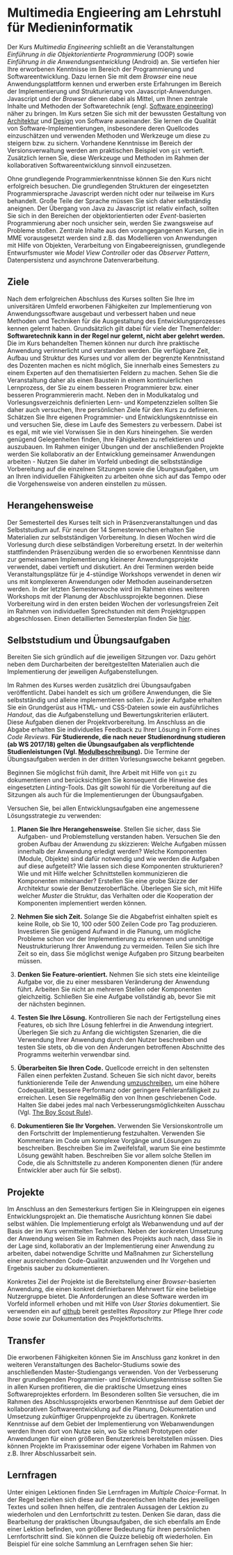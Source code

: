 # Multimedia Engieering am Lehrstuhl für Medieninformatik

Der Kurs *Multimedia Engineering* schließt an die Veranstaltungen *Einführung in die Objektorientierte Programmierung* (OOP) sowie *Einführung in die Anwendungsentwicklung* (Android) an. Sie vertiefen hier Ihre erworbenen Kenntnisse im Bereich der Programmierung und Softwareentwicklung. Dazu lernen Sie mit dem *Browser* eine neue Anwendungsplattform kennen und erwerben erste Erfahrungen im Bereich der Implementierung und Strukturierung von Javascript-Anwendungen. Javascript und der *Browser* dienen dabei als Mittel, um Ihnen zentrale Inhalte und Methoden der Softwaretechnik (engl. [Software engineering](https://en.wikipedia.org/wiki/Software_engineering)) näher zu bringen. Im Kurs setzen Sie sich mit der bewussten Gestaltung von [Architektur](https://en.wikipedia.org/wiki/Software_architecture) und [Design](https://en.wikipedia.org/wiki/Software_design) von Software auseinander. Sie lernen die Qualität von Software-Implementierungen, insbesondere deren Quellcodes einzuschätzen und verwenden Methoden und Werkzeuge um diese zu steigern bzw. zu sichern. Vorhandene Kenntnisse im Bereich der Versionsverwaltung werden am praktischen Beispiel von `git` vertieft. Zusätzlich lernen Sie, diese Werkzeuge und Methoden im Rahmen der kollaborativen Softwareentwicklung sinnvoll einzusetzen. 

Ohne grundlegende Programmierkenntnisse können Sie den Kurs nicht erfolgreich besuchen. Die grundlegenden Strukturen der eingesetzten Programmiersprache Javascript werden nicht oder nur teilweise im Kurs behandelt. Große Teile der Sprache müssen Sie sich daher selbständig aneignen. Der Übergang von Java zu Javascript ist relativ einfach, sollten Sie sich in den Bereichen der objektorientierten oder *Event*-basierten Programmierung aber noch unsicher sein, werden Sie zwangsweise auf Probleme stoßen. Zentrale Inhalte aus den vorangegangenen Kursen, die in MME vorausgesetzt werden sind z.B. das Modellieren von Anwendungen mit Hilfe von Objekten, Verarbeitung von Eingabeereignissen, grundlegende Entwurfsmuster wie *Model View Controller* oder das *Observer Pattern*, Datenpersistenz und asynchrone Datenverarbeitung.

## Ziele

Nach dem erfolgreichen Abschluss des Kurses sollten Sie Ihre im universitären Umfeld erworbenen Fähigkeiten zur Implementierung von Anwendungssoftware ausgebaut und verbessert haben und neue Methoden und Techniken für die Ausgestaltung des Entwicklungsprozesses kennen gelernt haben. Grundsätzlich gilt dabei für viele der Themenfelder: **Softwaretechnik kann in der Regel nur gelernt, nicht aber gelehrt werden.** Die im Kurs behandelten Themen können nur durch ihre praktische Anwendung verinnerlicht und verstanden werden. Die verfügbare Zeit, Aufbau und Struktur des Kurses und vor allem der begrenzte Kenntnisstand des Dozenten machen es nicht möglich, Sie innerhalb eines Semesters zu einem Experten auf den thematisierten Feldern zu machen. Sehen Sie die Veranstaltung daher als einen Baustein in einem kontinuierlichen Lernprozess, der Sie zu einem besseren Programmierer bzw. einer besseren Programmiererin macht. Neben den in Modulkatalog und Vorlesungsverzeichnis definierten Lern- und Kompetenzzielen sollten Sie daher auch versuchen, Ihre persönlichen Ziele für den Kurs zu definieren. Schätzen Sie Ihre eigenen Programmier- und Entwicklungskenntnisse ein und versuchen Sie, diese im Laufe des Semesters zu verbessern. Dabei ist es egal, mit wie viel Vorwissen Sie in den Kurs hineingehen. Sie werden genügend Gelegenheiten finden, Ihre Fähigkeiten zu reflektieren und auszubauen. Im Rahmen einiger Übungen und der anschließenden Projekte werden Sie kollaborativ an der Entwicklung gemeinsamer Anwendungen arbeiten - Nutzen Sie daher im Vorfeld unbedingt die selbstständige Vorbereitung auf die einzelnen Sitzungen sowie die Übungsaufgaben, um an Ihren individuellen Fähigkeiten zu arbeiten ohne sich auf das Tempo oder die Vorgehensweise von anderen einstellen zu müssen. 

## Herangehensweise

Der Semesterteil des Kurses teilt sich in Präsenzveranstaltungen und das Selbststudium auf. Für neun der 14 Semesterwochen erhalten Sie Materialien zur selbstständigen Vorbereitung. In diesen Wochen wird die Vorlesung durch diese selbständigen Vorbereitung ersetzt. In der weiterhin stattfindenden Präsenzübung werden die so erworbenen Kenntnisse dann zur gemeinsamen Implementierung kleinerer Anwendungsprojekte verwendet, dabei vertieft und diskutiert. An drei Terminen werden beide Veranstaltungsplätze für je 4-stündige Workshops verwendet in denen wir uns mit komplexeren Anwendungen oder Methoden auseinandersetzen werden. In der letzten Semesterwoche wird im Rahmen eines weiteren Workshops mit der Planung der Abschlussprojekte begonnen. Diese Vorbereitung wird in den ersten beiden Wochen der vorlesungsfreien Zeit im Rahmen von individuellen Sprechstunden mit dem Projektgruppen abgeschlossen. Einen detaillierten Semesterplan finden Sie [hier](../).

## Selbststudium und Übungsaufgaben

Bereiten Sie sich gründlich auf die jeweiligen Sitzungen vor. Dazu gehört neben dem Durcharbeiten der bereitgestellten Materialien auch die Implementierung der jeweiligen Aufgabenstellungen. 

Im Rahmen des Kurses werden zusätzlich drei Übungsaufgaben veröffentlicht. Dabei handelt es sich um größere Anwendungen, die Sie selbstständig und alleine implementieren sollen. Zu jeder Aufgabe erhalten Sie ein Grundgerüst aus HTML- und CSS-Dateien sowie ein ausführliches *Handout*, das die Aufgabenstellung und Bewertungskriterien erläutert. Diese Aufgaben dienen der Projektvorbereitung. Im Anschluss an die Abgabe erhalten Sie individuelles Feedback zu Ihrer Lösung in Form eines *Code Reviews*. **Für Studierende, die nach neuer Studienordnung studieren (ab WS 2017/18) gelten die Übungsaufgaben als verpflichtende Studienleistungen (Vgl. [Modulbeschreibung](https://www.uni-regensburg.de/studium/modulbeschreibungen/medien/ba/medieninformatik-ba-ws1718.pdf)).** Die Termine der Übungsaufgaben werden in der dritten Vorlesungswoche bekannt gegeben.

Beginnen Sie möglichst früh damit, Ihre Arbeit mit Hilfe von `git` zu dokumentieren und berücksichtigen Sie konsequent die Hinweise des eingesetzten *Linting*-Tools. Das gilt sowohl für die Vorbereitung auf die Sitzungen als auch für die Implementierungen der Übungsaufgaben. 

Versuchen Sie, bei allen Entwicklungsaufgaben eine angemessene Lösungsstrategie zu verwenden:

1. **Planen Sie Ihre Herangehensweise**. Stellen Sie sicher, dass Sie Aufgaben- und Problemstellung verstanden haben. Versuchen Sie den groben Aufbau der Anwendung zu skizzieren: Welche Aufgaben müssen innerhalb der Anwendung erledigt werden? Welche Komponenten (Module, Objekte) sind dafür notwendig und wie werden die Aufgaben auf diese aufgeteilt? Wie lassen sich diese Komponenten strukturieren? Wie und mit Hilfe welcher Schnittstellen kommunizieren die Komponenten miteinander? Erstellen Sie eine grobe Skizze der Architektur sowie der Benutzeroberfläche. Überlegen Sie sich, mit Hilfe welcher *Muster* die Struktur, das Verhalten oder die Kooperation der Komponenten implementiert werden können.

2. **Nehmen Sie sich Zeit.** Solange Sie die Abgabefrist einhalten spielt es keine Rolle, ob Sie 10, 100 oder 500 Zeilen Code pro Tag produzieren. Investieren Sie genügend Aufwand in die Planung, um mögliche Probleme schon vor der Implementierung zu erkennen und unnötige Neustrukturierung Ihrer Anwendung zu vermeiden. Teilen Sie sich Ihre Zeit so ein, dass Sie möglichst wenige Aufgaben pro Sitzung bearbeiten müssen.

3. **Denken Sie Feature-orientiert.** Nehmen Sie sich stets eine kleinteilige Aufgabe vor, die zu einer messbaren Veränderung der Anwendung führt. Arbeiten Sie nicht an mehreren Stellen oder Komponenten gleichzeitig. Schließen Sie eine Aufgabe vollständig ab, bevor Sie mit der nächsten beginnen. 

4. **Testen Sie Ihre Lösung.** Kontrollieren Sie nach der Fertigstellung eines Features, ob sich Ihre Lösung fehlerfrei in die Anwendung integriert. Überlegen Sie sich zu Anfang die wichtigsten Szenarien, die die Verwendung Ihrer Anwendung durch den Nutzer beschreiben und testen Sie stets, ob die von den Änderungen betroffenen Abschnitte des Programms weiterhin verwendbar sind.

5. **Überarbeiten Sie Ihren Code.** Quellcode erreicht in den seltensten Fällen einen perfekten Zustand. Scheuen Sie sich nicht davor, bereits funktionierende Teile der Anwendung [umzuschreiben](https://en.wikipedia.org/wiki/Code_refactoring), um eine höhere Codequalität, bessere Performanz oder geringere Fehleranfälligkeit zu erreichen. Lesen Sie regelmäßig den von Ihnen geschriebenen Code. Halten Sie dabei jedes mal nach Verbesserungsmöglichkeiten Ausschau (Vgl. [The Boy Scout Rule](http://proquest.tech.safaribooksonline.de/book/software-engineering-and-development/agile-development/9780136083238/chapter-1-clean-code/ch1lev1sec6_html?uicode=regensburg)).

6. **Dokumentieren Sie Ihr Vorgehen.** Verwenden Sie Versionskontrolle um den Fortschritt der Implementierung festzuhalten. Verwenden Sie Kommentare im Code um komplexe Vorgänge und Lösungen zu beschreiben. Beschreiben Sie im Zweifelsfall, warum Sie eine bestimmte Lösung gewählt haben. Beschreiben Sie vor allem solche Stellen im Code, die als Schnittstelle zu anderen Komponenten dienen (für andere Entwickler aber auch für Sie selbst).

## Projekte

Im Anschluss an den Semesterkurs fertigen Sie in Kleingruppen ein eigenes Entwicklungsprojekt an. Die thematische Ausrichtung können Sie dabei selbst wählen. Die Implementierung erfolgt als Webanwendung und auf der Basis der im Kurs vermittelten Techniken. Neben der konkreten Umsetzung der Anwendung weisen Sie im Rahmen des Projekts auch nach, dass Sie in der Lage sind, kollaborativ an der Implementierung einer Anwendung zu arbeiten, dabei notwendige Schritte und Maßnahmen zur Sicherstellung einer ausreichenden Code-Qualität anzuwenden und Ihr Vorgehen und Ergebnis sauber zu dokumentieren. 

Konkretes Ziel der Projekte ist die Bereitstellung einer *Browser*-basierten Anwendung, die einen konkret definierbaren Mehrwert für eine beliebige Nutzergruppe bietet. Die Anforderungen an diese Software werden im Vorfeld informell erhoben und mit Hilfe von *User Stories* dokumentiert. Sie verwenden ein auf [github](https://github.com) bereit gestelltes *Repository* zur Pflege Ihrer *code base* sowie zur Dokumentation des Projektfortschritts.  

## Transfer

Die erworbenen Fähigkeiten können Sie im Anschluss ganz konkret in den weiteren Veranstaltungen des Bachelor-Studiums sowie des anschließenden Master-Studiengangs verwenden. Von der Verbesserung Ihrer grundlegenden Programmier- und Entwicklungskenntnisse sollten Sie in allen Kursen profitieren, die die praktische Umsetzung eines Softwareprojektes erfordern. Im Besonderen sollten Sie versuchen, die im Rahmen des Abschlussprojekts erworbenen Kenntnisse auf dem Gebiet der kollaborativen Softwareentwicklung auf die Planung, Dokumentation und Umsetzung zukünftiger Gruppenprojekte zu übertragen. Konkrete Kenntnisse auf dem Gebiet der Implementierung von Webanwendungen werden Ihnen dort von Nutze sein, wo Sie schnell Prototypen oder Anwendungen für einen größeren Benutzerkreis bereitstellen müssen. Dies können Projekte im Praxisseminar oder eigene Vorhaben im Rahmen von z.B. Ihrer Abschlussarbeit sein. 

## Lernfragen

Unter einigen Lektionen finden Sie Lernfragen im *Multiple Choice*-Format. In der Regel beziehen sich diese auf die theoretischen Inhalte des jeweiligen Textes und sollen Ihnen helfen, die zentralen Aussagen der Lektion zu wiederholen und den Lernfortschritt zu testen. Denken Sie daran, dass die Bearbeitung der praktischen Übungsaufgaben, die sich ebenfalls am Ende einer Lektion befinden, von größerer Bedeutung für ihren persönlichen Lernfortschritt sind. Sie können die Quizze beliebig oft wiederholen. Ein Beispiel für eine solche Sammlung an Lernfragen sehen Sie hier:

<div class="mme-quiz-wrapper" data-url="../../quizzes/intro-quiz.md.quiz"></div>



